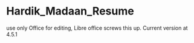 # Hardik_Madaan_Resume
use only Office for editing, Libre office screws this up.
Current version at 4.5.1